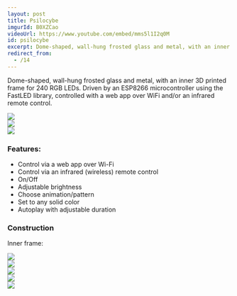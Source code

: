 ```yaml
---
layout: post
title: Psilocybe
imgurId: B0XZCao
videoUrl: https://www.youtube.com/embed/mms5l1I2q0M
id: psilocybe
excerpt: Dome-shaped, wall-hung frosted glass and metal, with an inner 3D printed frame for 240 RGB LEDs.
redirect_from:
  - /14
---
```


Dome-shaped, wall-hung frosted glass and metal, with an inner 3D printed frame for 240 RGB LEDs.  Driven by an ESP8266 microcontroller using the FastLED library, controlled with a web app over WiFi and/or an infrared remote control.

<div class="row">
  <div class="col-xs-12 col-md-6">
    <a href="http://i.imgur.com/Tk4GIeV.png" target="_blank" class="thumbnail"><img src="http://i.imgur.com/Tk4GIeV.png" class="img-responsive" /></a>
  </div>
  
  <div class="col-xs-12 col-md-6">
    <a href="http://i.imgur.com/litybtv.png" target="_blank" class="thumbnail"><img src="http://i.imgur.com/litybtv.png" class="img-responsive" /></a>
  </div>
  
  <div class="col-xs-12 col-md-6">
    <a href="http://i.imgur.com/We9Vi6a.png" target="_blank" class="thumbnail"><img src="http://i.imgur.com/We9Vi6a.png" class="img-responsive" /></a>
  </div>
</div>

### Features:

* Control via a web app over Wi-Fi
* Control via an infrared (wireless) remote control
* On/Off
* Adjustable brightness
* Choose animation/pattern
* Set to any solid color
* Autoplay with adjustable duration

### Construction

Inner frame:

<div class="row">
  <div class="col-xs-12 col-md-6">
    <a href="http://i.imgur.com/AHeDDQl.png" target="_blank" class="thumbnail"><img src="http://i.imgur.com/AHeDDQl.png" class="img-responsive" /></a>
  </div>

  <div class="col-xs-12 col-md-6">
    <a href="http://i.imgur.com/FRNvEr0.png" target="_blank" class="thumbnail"><img src="http://i.imgur.com/FRNvEr0.png" class="img-responsive" /></a>
  </div>
  
  <div class="col-xs-12 col-md-6">
    <a href="http://i.imgur.com/ohDvIaW.png" target="_blank" class="thumbnail"><img src="http://i.imgur.com/ohDvIaW.png" class="img-responsive" /></a>
  </div>

  <div class="col-xs-12 col-md-6">
    <a href="http://i.imgur.com/IjN1dT6.png" target="_blank" class="thumbnail"><img src="http://i.imgur.com/IjN1dT6.png" class="img-responsive" /></a>
  </div>
  
  <div class="col-xs-12 col-md-6">
    <a href="http://i.imgur.com/a5fB884" target="_blank" class="thumbnail"><img src="http://i.imgur.com/a5fB884.gif" class="img-responsive" /></a>
  </div>

  
  
</div>